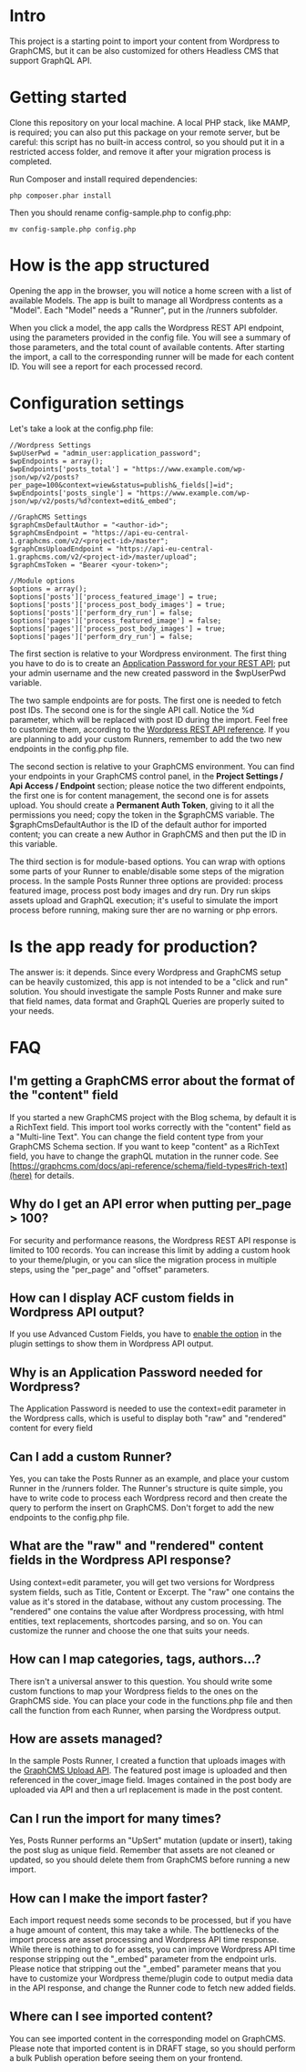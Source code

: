 # Intro
This project is a starting point to import your content from Wordpress to GraphCMS, but it can be also customized for others Headless CMS that support GraphQL API.

# Getting started
Clone this repository on your local machine.
A local PHP stack, like MAMP, is required; you can also put this package on your remote server, but be careful: this script has no built-in access control, so you should put it in a restricted access folder, and remove it after your migration process is completed.

Run Composer and install required dependencies:
```
php composer.phar install
```
Then you should rename config-sample.php to config.php:
```
mv config-sample.php config.php
```

# How is the app structured
Opening the app in the browser, you will notice a home screen with a list of available Models.
The app is built to manage all Wordpress contents as a "Model".
Each "Model" needs a "Runner", put in the /runners subfolder.

When you click a model, the app calls the Wordpress REST API endpoint, using the parameters provided in the config file.
You will see a summary of those parameters, and the total count of available contents.
After starting the import, a call to the corresponding runner will be made for each content ID.
You will see a report for each processed record.

# Configuration settings
Let's take a look at the config.php file:
```
//Wordpress Settings
$wpUserPwd = "admin_user:application_password";
$wpEndpoints = array();
$wpEndpoints['posts_total'] = "https://www.example.com/wp-json/wp/v2/posts?per_page=100&context=view&status=publish&_fields[]=id";
$wpEndpoints['posts_single'] = "https://www.example.com/wp-json/wp/v2/posts/%d?context=edit&_embed";

//GraphCMS Settings
$graphCmsDefaultAuthor = "<author-id>";
$graphCmsEndpoint = "https://api-eu-central-1.graphcms.com/v2/<project-id>/master";
$graphCmsUploadEndpoint = "https://api-eu-central-1.graphcms.com/v2/<project-id>/master/upload";
$graphCmsToken = "Bearer <your-token>";

//Module options
$options = array();
$options['posts']['process_featured_image'] = true;
$options['posts']['process_post_body_images'] = true;
$options['posts']['perform_dry_run'] = false;
$options['pages']['process_featured_image'] = false;
$options['pages']['process_post_body_images'] = true;
$options['pages']['perform_dry_run'] = false;
```
The first section is relative to your Wordpress environment.
The first thing you have to do is to create an [Application Password for your REST API](https://artisansweb.net/how-to-use-application-passwords-in-wordpress-for-rest-api-authentication/); put your admin username and the new created password in the $wpUserPwd variable.

The two sample endpoints are for posts.
The first one is needed to fetch post IDs.
The second one is for the single API call. Notice the %d parameter, which will be replaced with post ID during the import.
Feel free to customize them, according to the [Wordpress REST API reference](https://developer.wordpress.org/rest-api/reference/).
If you are planning to add your custom Runners, remember to add the two new endpoints in the config.php file.

The second section is relative to your GraphCMS environment.
You can find your endpoints in your GraphCMS control panel, in the **Project Settings / Api Access / Endpoint** section; please notice the two different endpoints, the first one is for content management, the second one is for assets upload.
You should create a **Permanent Auth Token**, giving to it all the permissions you need; copy the token in the $graphCMS variable.
The $graphCmsDefaultAuthor is the ID of the default author for imported content; you can create a new Author in GraphCMS and then put the ID in this variable.

The third section is for module-based options.
You can wrap with options some parts of your Runner to enable/disable some steps of the migration process.
In the sample Posts Runner three options are provided: process featured image, process post body images and dry run.
Dry run skips assets upload and GraphQL execution; it's useful to simulate the import process before running, making sure ther are no warning or php errors.

# Is the app ready for production?
The answer is: it depends.
Since every Wordpress and GraphCMS setup can be heavily customized, this app is not intended to be a "click and run" solution.
You should investigate the sample Posts Runner and make sure that field names, data format and GraphQL Queries are properly suited to your needs.

# FAQ
## I'm getting a GraphCMS error about the format of the "content" field
If you started a new GraphCMS project with the Blog schema, by default it is a RichText field.
This import tool works correctly with the "content" field as a "Multi-line Text".
You can change the field content type from your GraphCMS Schema section.
If you want to keep "content" as a RichText field, you have to change the graphQL mutation in the runner code.
See [https://graphcms.com/docs/api-reference/schema/field-types#rich-text](here) for details.

## Why do I get an API error when putting per_page > 100?
For security and performance reasons, the Wordpress REST API response is limited to 100 records.
You can increase this limit by adding a custom hook to your theme/plugin, or you can slice the migration process in multiple steps, using the "per_page" and "offset" parameters.

## How can I display ACF custom fields in Wordpress API output?
If you use Advanced Custom Fields, you have to [enable the option](https://www.advancedcustomfields.com/resources/wp-rest-api-integration/) in the plugin settings to show them in Wordpress API output.

## Why is an Application Password needed for Wordpress?
The Application Password is needed to use the context=edit parameter in the Wordpress calls, which is useful to display both "raw" and "rendered" content for every field

## Can I add a custom Runner?
Yes, you can take the Posts Runner as an example, and place your custom Runner in the /runners folder.
The Runner's structure is quite simple, you have to write code to process each Wordpress record and then create the query to perform the insert on GraphCMS.
Don't forget to add the new endpoints to the config.php file.

## What are the "raw" and "rendered" content fields in the Wordpress API response?
Using context=edit parameter, you will get two versions for Wordpress system fields, such as Title, Content or Excerpt.
The "raw" one contains the value as it's stored in the database, without any custom processing.
The "rendered" one contains the value after Wordpress processing, with html entities, text replacements, shortcodes parsing, and so on.
You can customize the runner and choose the one that suits your needs.

## How can I map categories, tags, authors...?
There isn't a universal answer to this question.
You should write some custom functions to map your Wordpress fields to the ones on the GraphCMS side.
You can place your code in the functions.php file and then call the function from each Runner, when parsing the Wordpress output.

## How are assets managed?
In the sample Posts Runner, I created a function that uploads images with the [GraphCMS Upload API](https://graphcms.com/docs/api-reference/content-api/assets).
The featured post image is uploaded and then referenced in the cover_image field.
Images contained in the post body are uploaded via API and then a url replacement is made in the post content.

## Can I run the import for many times?
Yes, Posts Runner performs an "UpSert" mutation (update or insert), taking the post slug as unique field.
Remember that assets are not cleaned or updated, so you should delete them from GraphCMS before running a new import.

## How can I make the import faster?
Each import request needs some seconds to be processed, but if you have a huge amount of content, this may take a while.
The bottlenecks of the import process are asset processing and Wordpress API time response.
While there is nothing to do for assets, you can improve Wordpress API time response stripping out the "_embed" parameter from the endpoint urls. 
Please notice that stripping out the "_embed" parameter means that you have to customize your Wordpress theme/plugin code to output media data in the API response, and change the Runner code to fetch new added fields.

## Where can I see imported content?
You can see imported content in the corresponding model on GraphCMS.
Please note that imported content is in DRAFT stage, so you should perform a bulk Publish operation before seeing them on your frontend.